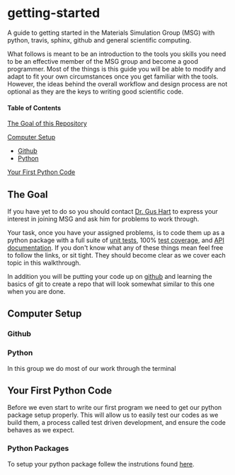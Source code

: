 # getting-started

A guide to getting started in the Materials Simulation Group (MSG)
with python, travis, sphinx, github and general scientific computing.

What follows is meant to be an introduction to the tools you skills
you need to be an effective member of the MSG group and become a good
programmer. Most of the things is this guide you will be able to
modify and adapt to fit your own circumstances once you get familiar
with the tools. However, the ideas behind the overall workflow and
design process are not optional as they are the keys to writing good
scientific code.

#### Table of Contents

[The Goal of this Repository](#the-goal)

[Computer Setup](#computer-setup)
  * [Github](#github)
  * [Python](#python)

[Your First Python Code](#your-first-python-code)

## The Goal

If you have yet to do so you should contact [Dr. Gus
Hart](http://msg.byu.edu/) to express your interest in joining MSG and
ask him for problems to work through.

Your task, once you have your assigned problems, is to code them up as
a python package with a full suite of [unit
tests](https://en.wikipedia.org/wiki/Unit_testing), 100% [test
coverage](https://en.wikipedia.org/wiki/Code_coverage), and [API
documentation](https://en.wikipedia.org/wiki/Application_programming_interface). If
you don't know what any of these things mean feel free to follow the
links, or sit tight. They should become clear as we cover each topic
in this walkthrough.

In addition you will be putting your code up on
[github](https://github.com/) and learning the basics of git to create
a repo that will look somewhat similar to this one when you are done.

## Computer Setup

### Github



### Python

In this group we do most of our work through the terminal

## Your First Python Code

Before we even start to write our first program we need to get our
python package setup properly. This will allow us to easily test our
codes as we build them, a process called test driven development, and
ensure the code behaves as we expect.

### Python Packages

To setup your python package follew the instrutions found
[here](instructions/python_packages.md).

